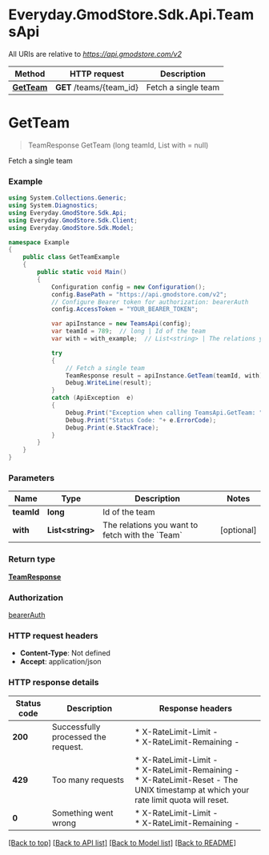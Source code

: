 # Everyday.GmodStore.Sdk.Api.TeamsApi

All URIs are relative to *https://api.gmodstore.com/v2*

Method | HTTP request | Description
------------- | ------------- | -------------
[**GetTeam**](TeamsApi.md#getteam) | **GET** /teams/{team_id} | Fetch a single team


<a name="getteam"></a>
# **GetTeam**
> TeamResponse GetTeam (long teamId, List<string> with = null)

Fetch a single team

### Example
```csharp
using System.Collections.Generic;
using System.Diagnostics;
using Everyday.GmodStore.Sdk.Api;
using Everyday.GmodStore.Sdk.Client;
using Everyday.GmodStore.Sdk.Model;

namespace Example
{
    public class GetTeamExample
    {
        public static void Main()
        {
            Configuration config = new Configuration();
            config.BasePath = "https://api.gmodstore.com/v2";
            // Configure Bearer token for authorization: bearerAuth
            config.AccessToken = "YOUR_BEARER_TOKEN";

            var apiInstance = new TeamsApi(config);
            var teamId = 789;  // long | Id of the team
            var with = with_example;  // List<string> | The relations you want to fetch with the `Team` (optional) 

            try
            {
                // Fetch a single team
                TeamResponse result = apiInstance.GetTeam(teamId, with);
                Debug.WriteLine(result);
            }
            catch (ApiException  e)
            {
                Debug.Print("Exception when calling TeamsApi.GetTeam: " + e.Message );
                Debug.Print("Status Code: "+ e.ErrorCode);
                Debug.Print(e.StackTrace);
            }
        }
    }
}
```

### Parameters

Name | Type | Description  | Notes
------------- | ------------- | ------------- | -------------
 **teamId** | **long**| Id of the team | 
 **with** | **List&lt;string&gt;**| The relations you want to fetch with the &#x60;Team&#x60; | [optional] 

### Return type

[**TeamResponse**](TeamResponse.md)

### Authorization

[bearerAuth](../README.md#bearerAuth)

### HTTP request headers

 - **Content-Type**: Not defined
 - **Accept**: application/json


### HTTP response details
| Status code | Description | Response headers |
|-------------|-------------|------------------|
| **200** | Successfully processed the request. |  * X-RateLimit-Limit -  <br>  * X-RateLimit-Remaining -  <br>  |
| **429** | Too many requests |  * X-RateLimit-Limit -  <br>  * X-RateLimit-Remaining -  <br>  * X-RateLimit-Reset - The UNIX timestamp at which your rate limit quota will reset. <br>  |
| **0** | Something went wrong |  * X-RateLimit-Limit -  <br>  * X-RateLimit-Remaining -  <br>  |

[[Back to top]](#) [[Back to API list]](../README.md#documentation-for-api-endpoints) [[Back to Model list]](../README.md#documentation-for-models) [[Back to README]](../README.md)

